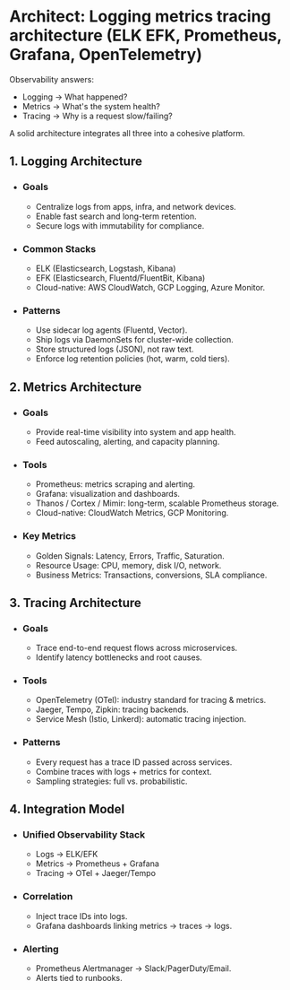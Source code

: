# Architect: Logging metrics tracing architecture (ELK EFK, Prometheus, Grafana, OpenTelemetry)

Observability answers:
- Logging → What happened?
- Metrics → What's the system health?
- Tracing → Why is a request slow/failing?

A solid architecture integrates all three into a cohesive platform.

## 1. Logging Architecture
- ### Goals
	- Centralize logs from apps, infra, and network devices.
	- Enable fast search and long-term retention.
	- Secure logs with immutability for compliance.
- ### Common Stacks
	- ELK (Elasticsearch, Logstash, Kibana)
	- EFK (Elasticsearch, Fluentd/FluentBit, Kibana)
	- Cloud-native: AWS CloudWatch, GCP Logging, Azure Monitor.
- ### Patterns
	- Use sidecar log agents (Fluentd, Vector).
	- Ship logs via DaemonSets for cluster-wide collection.
	- Store structured logs (JSON), not raw text.
	- Enforce log retention policies (hot, warm, cold tiers).
## 2. Metrics Architecture
- ### Goals
	- Provide real-time visibility into system and app health.
	- Feed autoscaling, alerting, and capacity planning.
- ### Tools
	- Prometheus: metrics scraping and alerting.
	- Grafana: visualization and dashboards.
	- Thanos / Cortex / Mimir: long-term, scalable Prometheus storage.
	- Cloud-native: CloudWatch Metrics, GCP Monitoring.
- ### Key Metrics
	- Golden Signals: Latency, Errors, Traffic, Saturation.
	- Resource Usage: CPU, memory, disk I/O, network.
	- Business Metrics: Transactions, conversions, SLA compliance.
## 3. Tracing Architecture
- ### Goals
	- Trace end-to-end request flows across microservices.
	- Identify latency bottlenecks and root causes.
- ### Tools
	- OpenTelemetry (OTel): industry standard for tracing & metrics.
	- Jaeger, Tempo, Zipkin: tracing backends.
	- Service Mesh (Istio, Linkerd): automatic tracing injection.
- ### Patterns
	- Every request has a trace ID passed across services.
	- Combine traces with logs + metrics for context.
	- Sampling strategies: full vs. probabilistic.
## 4. Integration Model
- ### Unified Observability Stack
	- Logs → ELK/EFK
	- Metrics → Prometheus + Grafana
	- Tracing → OTel + Jaeger/Tempo
- ### Correlation
	- Inject trace IDs into logs.
	- Grafana dashboards linking metrics → traces → logs.
- ### Alerting
	- Prometheus Alertmanager → Slack/PagerDuty/Email.
	- Alerts tied to runbooks.
